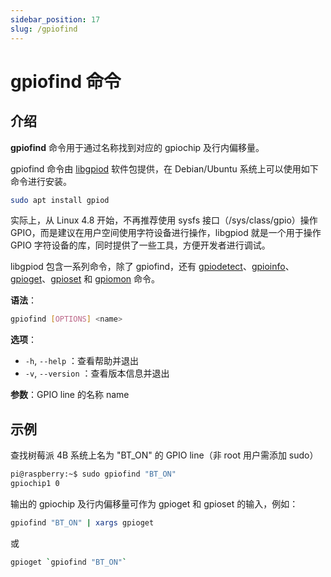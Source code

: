 ```yaml
---
sidebar_position: 17
slug: /gpiofind
---
```


# gpiofind 命令



## 介绍

**gpiofind** 命令用于通过名称找到对应的 gpiochip 及行内偏移量。

gpiofind 命令由 [libgpiod](https://git.kernel.org/pub/scm/libs/libgpiod/libgpiod.git/) 软件包提供，在 Debian/Ubuntu 系统上可以使用如下命令进行安装。

```bash
sudo apt install gpiod
```

实际上，从 Linux 4.8 开始，不再推荐使用 sysfs 接口（/sys/class/gpio）操作 GPIO，而是建议在用户空间使用字符设备进行操作，libgpiod 就是一个用于操作 GPIO 字符设备的库，同时提供了一些工具，方便开发者进行调试。

libgpiod 包含一系列命令，除了 gpiofind，还有 [gpiodetect](/linux-command/gpiodetect)、[gpioinfo](/linux-command/gpioinfo)、[gpioget](/linux-command/gpioget)、[gpioset](/linux-command/gpioset) 和 [gpiomon](/linux-command/gpiomon) 命令。

**语法**：

```bash
gpiofind [OPTIONS] <name>
```

**选项**：

- `-h`, `--help` ：查看帮助并退出
- `-v`, `--version` ：查看版本信息并退出

**参数**：GPIO line 的名称 name



## 示例

查找树莓派 4B 系统上名为 "BT_ON" 的 GPIO line（非 root 用户需添加 sudo）

```bash
pi@raspberry:~$ sudo gpiofind "BT_ON"
gpiochip1 0
```

输出的 gpiochip 及行内偏移量可作为 gpioget 和 gpioset 的输入，例如：

```bash
gpiofind "BT_ON" | xargs gpioget
```

或

```bash
gpioget `gpiofind "BT_ON"`
```

